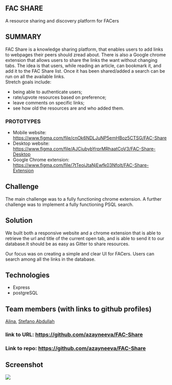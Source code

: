 ## FAC SHARE

A resource sharing and discovery platform for FACers

## SUMMARY

FAC Share is a knowledge sharing platform, that enables users to add links to webpages their peers should zread about.
There is also a Google chrome extension that allows users to share the links the want without changing tabs.
The idea is that users, while reading an article, can bookmark it, and add it to the FAC Share list. Once it has been shared/added a search can be run on all the available links.  
Stretch goals include:
- being able to authenticate users;
- rate/upvote resources based on preference;
- leave comments on specific links;
- see how old the resources are and who added them.

### PROTOTYPES

* Mobile website: https://www.figma.com/file/cnOk6NDLJuNP5emHBoz5CTSG/FAC-Share
* Desktop website: https://www.figma.com/file/AJCiubybYrprMRhaatCoV3/FAC-Share-Desktop
* Google Chrome extension: https://www.figma.com/file/7tTeoiJtaNjEwfk03Nfolt/FAC-Share-Extension

## Challenge
The main challenge was to a fully functioning chrome extension.
A further challenge was to implement a fully functioning PSQL search.

## Solution
We built both a responsive website and a chrome extension that is able to retrieve the url and title of the current open tab, and is able to send it to our database.It should be as easy as Gitter to share resources.

Our focus was on creating a simple and clear UI for FACers. Users can search among all the links in the database.

## Technologies
- Express
- postgreSQL

## Team members (with links to github profiles)
[Alina](https://github.com/azayneeva), [Stefano](https://github.com/rinoma),[Abdullah](https://github.com/AbdullahChaudhry)

### link to URL: https://github.com/azayneeva/FAC-Share
### Link to repo: https://github.com/azayneeva/FAC-Share

## Screenshot

![](https://user-images.githubusercontent.com/24795752/30491116-1d1583a6-9a34-11e7-8948-4c9c591e903d.png)
